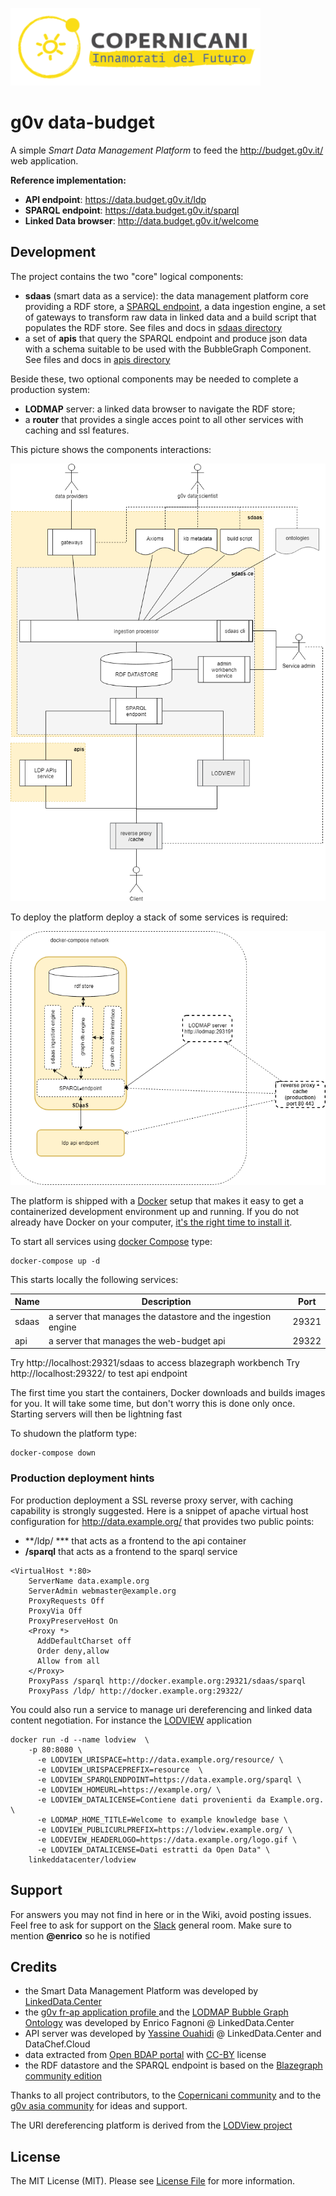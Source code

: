 ![copernicani](doc/copernicani-logo.png)

# g0v data-budget

A simple *Smart Data Management Platform* to feed the http://budget.g0v.it/ web application.


**Reference implementation:**

- **API endpoint**: https://data.budget.g0v.it/ldp
- **SPARQL endpoint**: https://data.budget.g0v.it/sparql
- **Linked Data browser**: http://data.budget.g0v.it/welcome 

## Development

The project contains the two "core" logical components:

- **sdaas** (smart data as a service):  the data management platform core providing a RDF store, a [SPARQL endpoint](https://www.w3.org/TR/sparql11-overview), a data ingestion engine, a set of gateways to transform raw data in linked data and a build script that populates the RDF store. See files and docs in [sdaas directory](sdaas)
- a set of **apis** that query the SPARQL endpoint and produce json data with a schema suitable to be used with the BubbleGraph Component. See files and docs in [apis directory](apis)

Beside these, two optional components may be needed to complete a production system:

- **LODMAP** server: a linked data browser to navigate the RDF store;
- a **router** that provides a single acces point to all other services with caching and ssl features.

This picture shows the components interactions:

![architecture](doc/architecture.png)


To deploy the platform deploy a stack of some services is required:

![stack](doc/stack.png)

The platform is shipped with a [Docker](https://docker.com) setup that makes it easy 
to get a containerized development environment up and running. 
If you do not already have Docker on your computer, 
[it's the right time to install it](https://docs.docker.com/install/).

To start all services using [docker Compose](https://docs.docker.com/compose/) type: 

```
docker-compose up -d
```

This starts locally the following services:


| Name        | Description                                                   | Port 
| ----------- | ------------------------------------------------------------- | ------- 
| sdaas       | a server that manages the datastore and the ingestion engine  | 29321    
| api         | a server that manages the web-budget api                      | 29322 

Try http://localhost:29321/sdaas to access blazegraph workbench
Try http://localhost:29322/ to test api endpoint

The first time you start the containers, Docker downloads and builds images for you. It will take some time, but don't worry
this is done only once. Starting servers will then be lightning fast

To shudown the platform type: 

```
docker-compose down
```

### Production deployment hints

For production deployment a SSL reverse proxy server, with caching capability is strongly suggested. Here is a snippet of apache virtual host configuration for http://data.example.org/ that provides two public points:

- **/ldp/ *** that acts as a frontend to the api container 
- **/sparql** that acts as a frontend to the sparql service

```
<VirtualHost *:80>
    ServerName data.example.org
    ServerAdmin webmaster@example.org
    ProxyRequests Off
    ProxyVia Off
    ProxyPreserveHost On
    <Proxy *>
      AddDefaultCharset off
      Order deny,allow
      Allow from all
    </Proxy>
    ProxyPass /sparql http://docker.example.org:29321/sdaas/sparql
    ProxyPass /ldp/ http://docker.example.org:29322/
```

You could also run a service to manage uri dereferencing and linked data content negotiation. For instance the [LODVIEW](https://github.com/dvcama/LodView) application

```
docker run -d --name lodview  \
	-p 80:8080 \
      -e LODVIEW_URISPACE=http://data.example.org/resource/ \
      -e LODVIEW_URISPACEPREFIX=resource  \
      -e LODVIEW_SPARQLENDPOINT=https://data.example.org/sparql \
      -e LODVIEW_HOMEURL=https://example.org/ \
      -e LODVIEW_DATALICENSE=Contiene dati provenienti da Example.org. \
      -e LODMAP_HOME_TITLE=Welcome to example knowledge base \
      -e LODVIEW_PUBLICURLPREFIX=https://lodview.example.org/ \
      -e LODEVIEW_HEADERLOGO=https://data.example.org/logo.gif \
      -e LODVIEW_DATALICENSE=Dati estratti da Open Data" \
	linkeddatacenter/lodview 
```


## Support

For answers you may not find in here or in the Wiki, avoid posting issues. Feel free to ask for support on the [Slack](https://copernicani.slack.com/) general room. Make sure to mention **@enrico** so he is notified


## Credits

- the Smart Data Management Platform was developed by [LinkedData.Center](http://LinkedData.Center/)
- the [g0v fr-ap application profile ](https://github.com/g0v-it/ontologies/tree/master/fr-ap) and the  [LODMAP Bubble Graph Ontology](https://github.com/linkeddatacenter/LODMAP-ontologies/tree/master/BGO) was developed by Enrico Fagnoni @ LinkedData.Center
- API server was developed by [Yassine Ouahidi](https://github.com/YassineOuahidi)  @ LinkedData.Center and DataChef.Cloud
- data extracted from [Open BDAP portal](https://bdap-opendata.mef.gov.it/) with [CC-BY](http://creativecommons.org/licenses/by/3.0) license
- the RDF datastore and the SPARQL endpoint is based on the [Blazegraph community edition](https://www.blazegraph.com/)

Thanks to all project contributors, to the [Copernicani community](https://copernicani.it/) and to the [g0v asia community](http://g0v.asia) for ideas and support.

The URI dereferencing platform is derived from the [LODView project](https://github.com/dvcama/LodView)


## License

The MIT License (MIT). Please see [License File](LICENSE) for more information.
